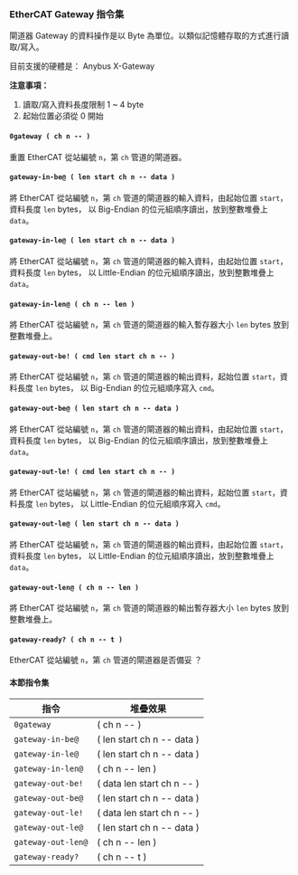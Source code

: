 ### EtherCAT Gateway 指令集
             
閘道器 Gateway 的資料操作是以 Byte 為單位。以類似記憶體存取的方式進行讀取/寫入。

目前支援的硬體是： Anybus X-Gateway

**注意事項：**

1. 讀取/寫入資料長度限制 1 ~ 4 byte
2. 起始位置必須從 0 開始

#### `0gateway ( ch n -- )`

重置 EtherCAT 從站編號 `n`，第 `ch` 管道的閘道器。

#### `gateway-in-be@ ( len start ch n -- data )`

將 EtherCAT 從站編號 `n`，第 `ch` 管道的閘道器的輸入資料，由起始位置 `start`，資料長度 `len` bytes，
以 Big-Endian 的位元組順序讀出，放到整數堆疊上 `data`。

#### `gateway-in-le@ ( len start ch n -- data )`

將 EtherCAT 從站編號 `n`，第 `ch` 管道的閘道器的輸入資料，由起始位置 `start`，資料長度 `len` bytes，
以 Little-Endian 的位元組順序讀出，放到整數堆疊上 `data`。  

#### `gateway-in-len@ ( ch n -- len )`

將 EtherCAT 從站編號 `n`，第 `ch` 管道的閘道器的輸入暫存器大小 `len` bytes 放到整數堆疊上。

#### `gateway-out-be! ( cmd len start ch n -- )`

將 EtherCAT 從站編號 `n`，第 `ch` 管道的閘道器的輸出資料，起始位置 `start`，資料長度 `len` bytes，
以 Big-Endian 的位元組順序寫入 `cmd`。

#### `gateway-out-be@ ( len start ch n -- data )`

將 EtherCAT 從站編號 `n`，第 `ch` 管道的閘道器的輸出資料，由起始位置 `start`，資料長度 `len` bytes，
以 Big-Endian 的位元組順序讀出，放到整數堆疊上 `data`。

#### `gateway-out-le! ( cmd len start ch n -- )`

將 EtherCAT 從站編號 `n`，第 `ch` 管道的閘道器的輸出資料，起始位置 `start`，資料長度 `len` bytes，
以 Little-Endian 的位元組順序寫入 `cmd`。

#### `gateway-out-le@ ( len start ch n -- data )`

將 EtherCAT 從站編號 `n`，第 `ch` 管道的閘道器的輸出資料，由起始位置 `start`，資料長度 `len` bytes，
以 Little-Endian 的位元組順序讀出，放到整數堆疊上 `data`。

#### `gateway-out-len@ ( ch n -- len )`

將 EtherCAT 從站編號 `n`，第 `ch` 管道的閘道器的輸出暫存器大小 `len` bytes 放到整數堆疊上。

#### `gateway-ready? ( ch n -- t )`

EtherCAT 從站編號 `n`，第 `ch` 管道的閘道器是否備妥 ？

#### 本節指令集

| 指令 | 堆疊效果                       |
|-----|------------------------------|
| `0gateway`          |( ch n -- )                      |
| `gateway-in-be@`   |( len start ch n -- data ) |
| `gateway-in-le@`   |( len start ch n -- data ) |
| `gateway-in-len@`  |( ch n -- len )                  |
| `gateway-out-be!`  |( data len start ch n -- ) |
| `gateway-out-be@`  |( len start ch n -- data ) |
| `gateway-out-le!`  |( data len start ch n -- ) |
| `gateway-out-le@`  |( len start ch n -- data ) |
| `gateway-out-len@` |( ch n -- len )                  |
| `gateway-ready?`   |( ch n -- t )                    |
